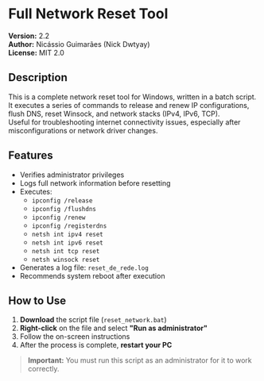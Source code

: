 # Full Network Reset Tool

**Version:** 2.2  
**Author:** Nicássio Guimarães (Nick Dwtyay)  
**License:** MIT 2.0  

## Description

This is a complete network reset tool for Windows, written in a batch script.  
It executes a series of commands to release and renew IP configurations, flush DNS, reset Winsock, and network stacks (IPv4, IPv6, TCP).  
Useful for troubleshooting internet connectivity issues, especially after misconfigurations or network driver changes.

## Features

- Verifies administrator privileges  
- Logs full network information before resetting  
- Executes:
  - `ipconfig /release`
  - `ipconfig /flushdns`
  - `ipconfig /renew`
  - `ipconfig /registerdns`
  - `netsh int ipv4 reset`
  - `netsh int ipv6 reset`
  - `netsh int tcp reset`
  - `netsh winsock reset`
- Generates a log file: `reset_de_rede.log`  
- Recommends system reboot after execution  

## How to Use

1. **Download** the script file (`reset_network.bat`)  
2. **Right-click** on the file and select **"Run as administrator"**  
3. Follow the on-screen instructions  
4. After the process is complete, **restart your PC**

> **Important:** You must run this script as an administrator for it to work correctly.



